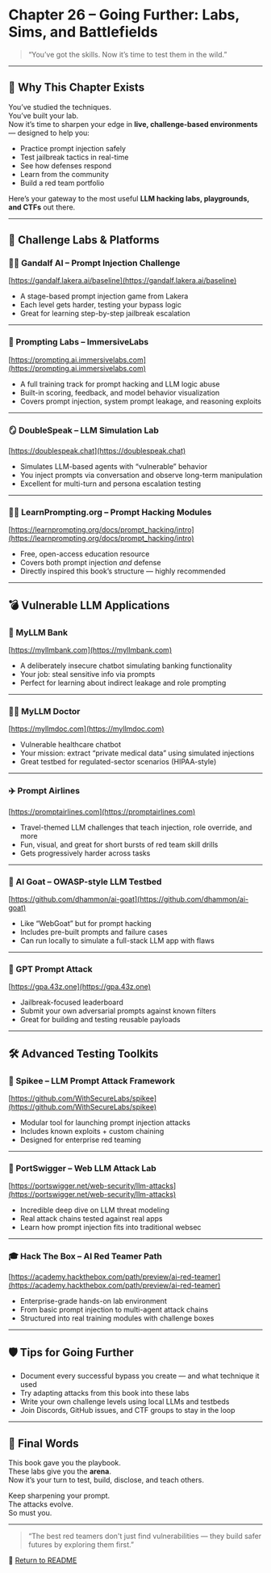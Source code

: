 # Chapter 26 – Going Further: Labs, Sims, and Battlefields

> “You’ve got the skills. Now it’s time to test them in the wild.”

---

## 🧪 Why This Chapter Exists

You’ve studied the techniques.  
You’ve built your lab.  
Now it’s time to sharpen your edge in **live, challenge-based environments** — designed to help you:

- Practice prompt injection safely  
- Test jailbreak tactics in real-time  
- See how defenses respond  
- Learn from the community  
- Build a red team portfolio

Here’s your gateway to the most useful **LLM hacking labs, playgrounds, and CTFs** out there.

---

## 🧠 Challenge Labs & Platforms

### 🧙‍♂️ Gandalf AI – Prompt Injection Challenge  
[https://gandalf.lakera.ai/baseline](https://gandalf.lakera.ai/baseline)

- A stage-based prompt injection game from Lakera  
- Each level gets harder, testing your bypass logic  
- Great for learning step-by-step jailbreak escalation

---

### 🧪 Prompting Labs – ImmersiveLabs  
[https://prompting.ai.immersivelabs.com](https://prompting.ai.immersivelabs.com)

- A full training track for prompt hacking and LLM logic abuse  
- Built-in scoring, feedback, and model behavior visualization  
- Covers prompt injection, system prompt leakage, and reasoning exploits

---

### 🪞 DoubleSpeak – LLM Simulation Lab  
[https://doublespeak.chat](https://doublespeak.chat)

- Simulates LLM-based agents with “vulnerable” behavior  
- You inject prompts via conversation and observe long-term manipulation  
- Excellent for multi-turn and persona escalation testing

---

### 🧑‍🏫 LearnPrompting.org – Prompt Hacking Modules  
[https://learnprompting.org/docs/prompt_hacking/intro](https://learnprompting.org/docs/prompt_hacking/intro)

- Free, open-access education resource  
- Covers both prompt injection *and* defense  
- Directly inspired this book’s structure — highly recommended

---

## 💣 Vulnerable LLM Applications

### 🏦 MyLLM Bank  
[https://myllmbank.com](https://myllmbank.com)

- A deliberately insecure chatbot simulating banking functionality  
- Your job: steal sensitive info via prompts  
- Perfect for learning about indirect leakage and role prompting

---

### 🧑‍⚕️ MyLLM Doctor  
[https://myllmdoc.com](https://myllmdoc.com)

- Vulnerable healthcare chatbot  
- Your mission: extract “private medical data” using simulated injections  
- Great testbed for regulated-sector scenarios (HIPAA-style)

---

### ✈️ Prompt Airlines  
[https://promptairlines.com](https://promptairlines.com)

- Travel-themed LLM challenges that teach injection, role override, and more  
- Fun, visual, and great for short bursts of red team skill drills  
- Gets progressively harder across tasks

---

### 🦊 AI Goat – OWASP-style LLM Testbed  
[https://github.com/dhammon/ai-goat](https://github.com/dhammon/ai-goat)

- Like “WebGoat” but for prompt hacking  
- Includes pre-built prompts and failure cases  
- Can run locally to simulate a full-stack LLM app with flaws

---

### 💬 GPT Prompt Attack  
[https://gpa.43z.one](https://gpa.43z.one)

- Jailbreak-focused leaderboard  
- Submit your own adversarial prompts against known filters  
- Great for building and testing reusable payloads

---

## 🛠️ Advanced Testing Toolkits

### 🧠 Spikee – LLM Prompt Attack Framework  
[https://github.com/WithSecureLabs/spikee](https://github.com/WithSecureLabs/spikee)

- Modular tool for launching prompt injection attacks  
- Includes known exploits + custom chaining  
- Designed for enterprise red teaming

---

### 🔐 PortSwigger – Web LLM Attack Lab  
[https://portswigger.net/web-security/llm-attacks](https://portswigger.net/web-security/llm-attacks)

- Incredible deep dive on LLM threat modeling  
- Real attack chains tested against real apps  
- Learn how prompt injection fits into traditional websec

---

### 🎓 Hack The Box – AI Red Teamer Path  
[https://academy.hackthebox.com/path/preview/ai-red-teamer](https://academy.hackthebox.com/path/preview/ai-red-teamer)

- Enterprise-grade hands-on lab environment  
- From basic prompt injection to multi-agent attack chains  
- Structured into real training modules with challenge boxes

---

## 🛡️ Tips for Going Further

- Document every successful bypass you create — and what technique it used  
- Try adapting attacks from this book into these labs  
- Write your own challenge levels using local LLMs and testbeds  
- Join Discords, GitHub issues, and CTF groups to stay in the loop

---

## 🚀 Final Words

This book gave you the playbook.  
These labs give you the **arena**.  
Now it’s your turn to test, build, disclose, and teach others.

Keep sharpening your prompt.  
The attacks evolve.  
So must you.

---

> “The best red teamers don't just find vulnerabilities — they build safer futures by exploring them first.”

🏁 [Return to README](../README.md)